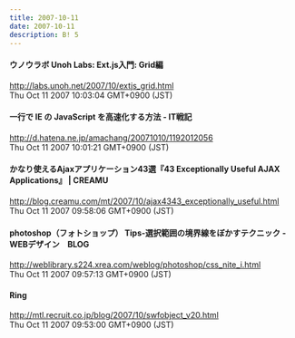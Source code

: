 ```yaml
---
title: 2007-10-11
date: 2007-10-11
description: B! 5
---
```


#### ウノウラボ Unoh Labs: Ext.js入門: Grid編
http://labs.unoh.net/2007/10/extjs_grid.html<br>
Thu Oct 11 2007 10:03:04 GMT+0900 (JST)<br>


####  一行で IE の JavaScript を高速化する方法 - IT戦記
http://d.hatena.ne.jp/amachang/20071010/1192012056<br>
Thu Oct 11 2007 10:01:21 GMT+0900 (JST)<br>


#### かなり使えるAjaxアプリケーション43選『43 Exceptionally Useful AJAX Applications』 | CREAMU
http://blog.creamu.com/mt/2007/10/ajax4343_exceptionally_useful.html<br>
Thu Oct 11 2007 09:58:06 GMT+0900 (JST)<br>


#### photoshop（フォトショップ） Tips-選択範囲の境界線をぼかすテクニック - WEBデザイン　BLOG
http://weblibrary.s224.xrea.com/weblog/photoshop/css_nite_i.html<br>
Thu Oct 11 2007 09:57:13 GMT+0900 (JST)<br>


#### Ring
http://mtl.recruit.co.jp/blog/2007/10/swfobject_v20.html<br>
Thu Oct 11 2007 09:53:00 GMT+0900 (JST)<br>



